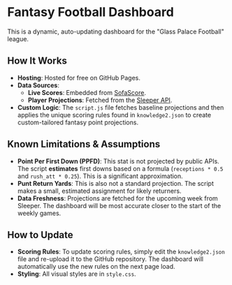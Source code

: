 # Fantasy Football Dashboard

This is a dynamic, auto-updating dashboard for the "Glass Palace Football" league.

## How It Works

- **Hosting**: Hosted for free on GitHub Pages.
- **Data Sources**:
    - **Live Scores**: Embedded from [SofaScore](https://www.sofascore.com/).
    - **Player Projections**: Fetched from the [Sleeper API](https://docs.sleeper.com/).
- **Custom Logic**: The `script.js` file fetches baseline projections and then applies the unique scoring rules found in `knowledge2.json` to create custom-tailored fantasy point projections.

## Known Limitations & Assumptions

- **Point Per First Down (PPFD)**: This stat is not projected by public APIs. The script **estimates** first downs based on a formula (`receptions * 0.5` and `rush_att * 0.25`). This is a significant approximation.
- **Punt Return Yards**: This is also not a standard projection. The script makes a small, estimated assignment for likely returners.
- **Data Freshness**: Projections are fetched for the upcoming week from Sleeper. The dashboard will be most accurate closer to the start of the weekly games.

## How to Update

- **Scoring Rules**: To update scoring rules, simply edit the `knowledge2.json` file and re-upload it to the GitHub repository. The dashboard will automatically use the new rules on the next page load.
- **Styling**: All visual styles are in `style.css`.